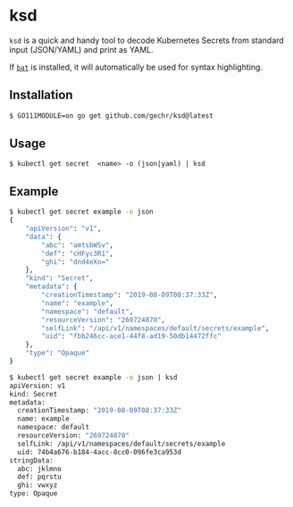 # ksd

`ksd` is a quick and handy tool to decode Kubernetes Secrets from standard input (JSON/YAML) and print as YAML.

If [`bat`](https://github.com/sharkdp/bat) is installed, it will automatically be used for syntax highlighting.

## Installation

```sh
$ GO111MODULE=on go get github.com/gechr/ksd@latest
```

## Usage

```
$ kubectl get secret  <name> -o (json|yaml) | ksd
```

## Example

```sh
$ kubectl get secret example -o json
{
    "apiVersion": "v1",
    "data": {
        "abc": "amtsbW5v",
        "def": "cHFyc3R1",
        "ghi": "dnd4eXo="
    },
    "kind": "Secret",
    "metadata": {
        "creationTimestamp": "2019-08-09T08:37:33Z",
        "name": "example",
        "namespace": "default",
        "resourceVersion": "269724870",
        "selfLink": "/api/v1/namespaces/default/secrets/example",
        "uid": "fbb246cc-ace1-44f8-ad19-50db14472ffc"
    },
    "type": "Opaque"
}

$ kubectl get secret example -o json | ksd
apiVersion: v1
kind: Secret
metadata:
  creationTimestamp: "2019-08-09T08:37:33Z"
  name: example
  namespace: default
  resourceVersion: "269724870"
  selfLink: /api/v1/namespaces/default/secrets/example
  uid: 74b4a676-b184-4acc-8cc0-096fe3ca953d
stringData:
  abc: jklmno
  def: pqrstu
  ghi: vwxyz
type: Opaque
```
